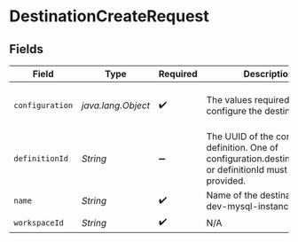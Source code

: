 # DestinationCreateRequest


## Fields

| Field                                                                                                        | Type                                                                                                         | Required                                                                                                     | Description                                                                                                  | Example                                                                                                      |
| ------------------------------------------------------------------------------------------------------------ | ------------------------------------------------------------------------------------------------------------ | ------------------------------------------------------------------------------------------------------------ | ------------------------------------------------------------------------------------------------------------ | ------------------------------------------------------------------------------------------------------------ |
| `configuration`                                                                                              | *java.lang.Object*                                                                                           | :heavy_check_mark:                                                                                           | The values required to configure the destination.                                                            | {<br/>"user": "charles"<br/>}                                                                                |
| `definitionId`                                                                                               | *String*                                                                                                     | :heavy_minus_sign:                                                                                           | The UUID of the connector definition. One of configuration.destinationType or definitionId must be provided. |                                                                                                              |
| `name`                                                                                                       | *String*                                                                                                     | :heavy_check_mark:                                                                                           | Name of the destination e.g. dev-mysql-instance.                                                             |                                                                                                              |
| `workspaceId`                                                                                                | *String*                                                                                                     | :heavy_check_mark:                                                                                           | N/A                                                                                                          |                                                                                                              |